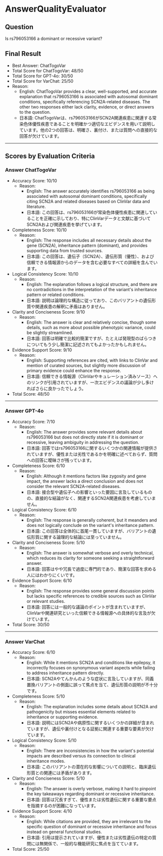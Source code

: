 # AnswerQualityEvaluator

## Question

Is rs796053166 a dominant or recessive variant?

## Final Result

- Best Answer: ChatTogoVar
- Total Score for ChatTogoVar: 48/50
- Total Score for GPT-4o: 30/50
- Total Score for VarChat: 25/50
- Reason:
  - English: ChatTogoVar provides a clear, well-supported, and accurate explanation that rs796053166 is associated with autosomal dominant conditions, specifically referencing SCN2A-related diseases. The other two responses either lack clarity, evidence, or direct answers to the question.
  - 日本語: ChatTogoVarは、rs796053166がSCN2A関連疾患に関連する常染色体優性疾患であることを明確かつ適切なエビデンスを用いて説明しています。他の2つの回答は、明確さ、裏付け、または質問への直接的な回答が欠けています。

---

## Scores by Evaluation Criteria

### Answer ChatTogoVar
- Accuracy Score: 10/10
  - Reason: 
    - English: The answer accurately identifies rs796053166 as being associated with autosomal dominant conditions, specifically citing SCN2A and related diseases based on ClinVar data and literature.
    - 日本語: この回答は、rs796053166が常染色体優性疾患に関連していることを正確に示しており、特にClinVarデータと文献に基づいてSCN2Aおよび関連疾患を挙げています。
- Completeness Score: 10/10
  - Reason: 
    - English: The response includes all necessary details about the gene (SCN2A), inheritance pattern (dominant), and provides supporting data from trusted sources.
    - 日本語: この回答は、遺伝子（SCN2A）、遺伝形質（優性）、および信頼できる情報源からのデータを含む必要なすべての詳細を含んでいます。
- Logical Consistency Score: 10/10
  - Reason: 
    - English: The explanation follows a logical structure, and there are no contradictions in the interpretation of the variant's inheritance pattern or related conditions.
    - 日本語: 説明は論理的な構造に従っており、このバリアントの遺伝形質や関連疾患の解釈に矛盾はありません。
- Clarity and Conciseness Score: 9/10
  - Reason: 
    - English: The answer is clear and relatively concise, though some details, such as more about possible phenotypic variance, could be slightly streamlined.
    - 日本語: 回答は明確で比較的簡潔ですが、たとえば発現型のばらつきについてもう少し簡潔に記述されてもよかったかもしれません。
- Evidence Support Score: 9/10
  - Reason: 
    - English: Supporting references are cited, with links to ClinVar and mention of curated sources, but slightly more discussion of primary evidence could enhance the response.
    - 日本語: 信頼できる情報源（ClinVarやキュレーション済みソース）へのリンクが引用されていますが、一次エビデンスの議論が少し多ければさらに良かったでしょう。
- Total Score: 48/50

---

### Answer GPT-4o
- Accuracy Score: 7/10
  - Reason: 
    - English: The answer provides some relevant details about rs796053166 but does not directly state if it is dominant or recessive, leaving ambiguity in addressing the question.
    - 日本語: 回答ではrs796053166に関するいくつかの関連情報が提供されていますが、優性または劣性であるかを明確に述べておらず、質問への回答に曖昧さが残っています。
- Completeness Score: 6/10
  - Reason: 
    - English: Although it mentions factors like zygosity and gene impact, the answer lacks a direct conclusion and does not consider the relevant SCN2A-related diseases.
    - 日本語: 接合型や遺伝子への影響といった要因に言及しているものの、直接的な結論がなく、関連するSCN2A関連疾患を考慮していません。
- Logical Consistency Score: 6/10
  - Reason: 
    - English: The response is generally coherent, but it meanders and does not logically conclude on the variant's inheritance pattern.
    - 日本語: この回答は全体的に首尾一貫していますが、バリアントの遺伝形質に関する論理的な結論には至っていません。
- Clarity and Conciseness Score: 5/10
  - Reason: 
    - English: The answer is somewhat verbose and overly technical, which reduces its clarity for someone seeking a straightforward answer.
    - 日本語: 回答はやや冗長で過度に専門的であり、簡潔な回答を求める人にはわかりにくいです。
- Evidence Support Score: 6/10
  - Reason: 
    - English: The response provides some general discussion points but lacks specific references to credible sources such as ClinVar or relevant studies.
    - 日本語: 回答には一般的な議論のポイントが含まれていますが、ClinVarや関連研究といった信頼できる情報源への具体的な言及が欠けています。
- Total Score: 30/50

---

### Answer VarChat
- Accuracy Score: 6/10
  - Reason: 
    - English: While it mentions SCN2A and conditions like epilepsy, it incorrectly focuses on synonymous variant aspects while failing to address inheritance pattern directly.
    - 日本語: SCN2Aやてんかんのような症状に言及していますが、同義置換バリアントの側面に誤って焦点を当て、遺伝形質の説明が不十分です。
- Completeness Score: 5/10
  - Reason: 
    - English: The explanation includes some details about SCN2A and pathogenicity but misses essential elements related to inheritance or supporting evidence.
    - 日本語: 説明にはSCN2Aや病原性に関するいくつかの詳細が含まれていますが、遺伝や裏付けとなる証拠に関連する重要な要素が欠けています。
- Logical Consistency Score: 5/10
  - Reason: 
    - English: There are inconsistencies in how the variant's potential impacts are described versus its connection to clinical inheritance modes.
    - 日本語: このバリアントの潜在的な影響についての説明と、臨床遺伝形質との関連には矛盾があります。
- Clarity and Conciseness Score: 5/10
  - Reason: 
    - English: The answer is overly verbose, making it hard to pinpoint the key takeaways regarding dominant or recessive inheritance.
    - 日本語: 回答は冗長すぎて、優性または劣性遺伝に関する重要な要点を指摘するのが困難になっています。
- Evidence Support Score: 4/10
  - Reason: 
    - English: While citations are provided, they are irrelevant to the specific question of dominant or recessive inheritance and focus instead on general functional studies.
    - 日本語: 引用は提示されていますが、優性または劣性遺伝の特定の質問には無関係で、一般的な機能研究に焦点を当てています。
- Total Score: 25/50